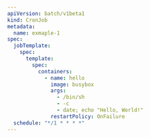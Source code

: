 ```yaml
---
apiVersion: batch/v1beta1
kind: CronJob
metadata:
  name: exmaple-1
spec:
  jobTemplate:
    spec:
      template:
        spec:
          containers:
            - name: hello
              image: busybox
              args:
                - /bin/sh
                - -c
                - date; echo "Hello, World!"
              restartPolicy: OnFailure
  schedule: "*/1 * * * *"
---
```

